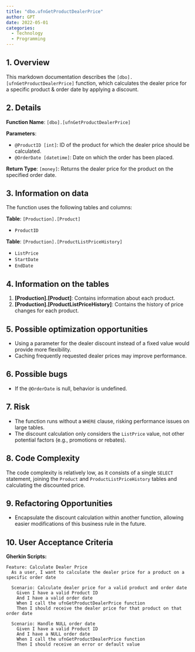 ```yaml
---
title: "dbo.ufnGetProductDealerPrice"
author: GPT
date: 2022-05-01
categories:
  - Technology
  - Programming
---
```


## 1. Overview

This markdown documentation describes the `[dbo].[ufnGetProductDealerPrice]` function, which calculates the dealer price for a specific product & order date by applying a discount.

## 2. Details

**Function Name**: `[dbo].[ufnGetProductDealerPrice]`

**Parameters**:
- `@ProductID [int]`: ID of the product for which the dealer price should be calculated.
- `@OrderDate [datetime]`: Date on which the order has been placed.

**Return Type**: `[money]`: Returns the dealer price for the product on the specified order date.

## 3. Information on data

The function uses the following tables and columns:

**Table**: `[Production].[Product]`
- `ProductID`

**Table**: `[Production].[ProductListPriceHistory]`
- `ListPrice`
- `StartDate`
- `EndDate`

## 4. Information on the tables

1. **[Production].[Product]**: Contains information about each product.
2. **[Production].[ProductListPriceHistory]**: Contains the history of price changes for each product.

## 5. Possible optimization opportunities

- Using a parameter for the dealer discount instead of a fixed value would provide more flexibility.
- Caching frequently requested dealer prices may improve performance.

## 6. Possible bugs

- If the `@OrderDate` is null, behavior is undefined.

## 7. Risk

- The function runs without a `WHERE` clause, risking performance issues on large tables.
- The discount calculation only considers the `ListPrice` value, not other potential factors (e.g., promotions or rebates).

## 8. Code Complexity

The code complexity is relatively low, as it consists of a single `SELECT` statement, joining the `Product` and `ProductListPriceHistory` tables and calculating the discounted price.

## 9. Refactoring Opportunities

- Encapsulate the discount calculation within another function, allowing easier modifications of this business rule in the future.

## 10. User Acceptance Criteria

**Gherkin Scripts:**

```Gherkin
Feature: Calculate Dealer Price
  As a user, I want to calculate the dealer price for a product on a specific order date

  Scenario: Calculate dealer price for a valid product and order date
    Given I have a valid Product ID
    And I have a valid order date
    When I call the ufnGetProductDealerPrice function
    Then I should receive the dealer price for that product on that order date

  Scenario: Handle NULL order date
    Given I have a valid Product ID
    And I have a NULL order date
    When I call the ufnGetProductDealerPrice function
    Then I should receive an error or default value
```
